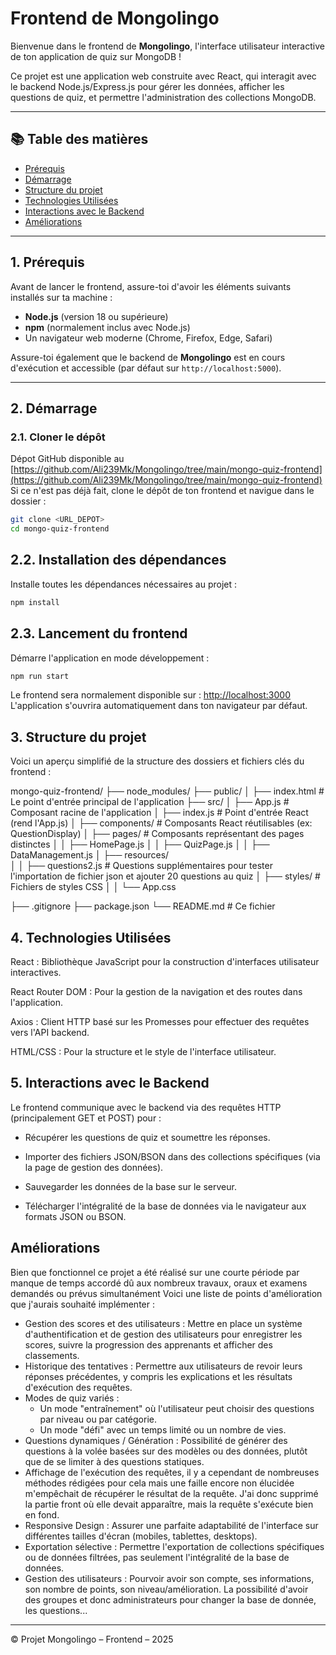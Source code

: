# Frontend de Mongolingo

Bienvenue dans le frontend de **Mongolingo**, l'interface utilisateur interactive de ton application de quiz sur MongoDB !

Ce projet est une application web construite avec React, qui interagit avec le backend Node.js/Express.js pour gérer les données, afficher les questions de quiz, et permettre l'administration des collections MongoDB.

---

## 📚 Table des matières

- [Prérequis](#1-prérequis)
- [Démarrage](#2-démarrage)
- [Structure du projet](#3-structure-du-projet)
- [Technologies Utilisées](#4-technologies-utilisées)
- [Interactions avec le Backend](#5-interactions-avec-le-backend)
- [Améliorations](#6-améliorations)

---

## 1. Prérequis

Avant de lancer le frontend, assure-toi d'avoir les éléments suivants installés sur ta machine :

- **Node.js** (version 18 ou supérieure)
- **npm** (normalement inclus avec Node.js)
- Un navigateur web moderne (Chrome, Firefox, Edge, Safari)

Assure-toi également que le backend de **Mongolingo** est en cours d'exécution et accessible (par défaut sur `http://localhost:5000`).

---

## 2. Démarrage

### 2.1. Cloner le dépôt

Dépot GitHub disponible au [https://github.com/Ali239Mk/Mongolingo/tree/main/mongo-quiz-frontend](https://github.com/Ali239Mk/Mongolingo/tree/main/mongo-quiz-frontend)
Si ce n'est pas déjà fait, clone le dépôt de ton frontend et navigue dans le dossier :

```bash
git clone <URL_DEPOT>
cd mongo-quiz-frontend 
```
## 2.2. Installation des dépendances

Installe toutes les dépendances nécessaires au projet :

```bash
npm install
```

## 2.3. Lancement du frontend

Démarre l'application en mode développement :

```bash
npm run start
```

Le frontend sera normalement disponible sur : [http://localhost:3000](http://localhost:3000)  
L'application s'ouvrira automatiquement dans ton navigateur par défaut.

## 3. Structure du projet

Voici un aperçu simplifié de la structure des dossiers et fichiers clés du frontend :

mongo-quiz-frontend/
├── node_modules/
├── public/
│   ├── index.html         # Le point d'entrée principal de l'application
├── src/
│   ├── App.js             # Composant racine de l'application
│   ├── index.js           # Point d'entrée React (rend l'App.js)
│   ├── components/        # Composants React réutilisables (ex: QuestionDisplay)
│   ├── pages/             # Composants représentant des pages distinctes
│   │   ├── HomePage.js
│   │   ├── QuizPage.js
│   │   ├── DataManagement.js
│   ├── resources/            
│   │   ├── questions2.js  # Questions supplémentaires pour tester l'importation de fichier json et ajouter 20 questions au quiz
│   ├── styles/            # Fichiers de styles CSS
│   │   └── App.css

├── .gitignore
├── package.json
└── README.md              # Ce fichier

## 4. Technologies Utilisées

React : Bibliothèque JavaScript pour la construction d'interfaces utilisateur interactives.

React Router DOM : Pour la gestion de la navigation et des routes dans l'application.

Axios : Client HTTP basé sur les Promesses pour effectuer des requêtes vers l'API backend.

HTML/CSS : Pour la structure et le style de l'interface utilisateur.

## 5. Interactions avec le Backend

Le frontend communique avec le backend via des requêtes HTTP (principalement GET et POST) pour :

- Récupérer les questions de quiz et soumettre les réponses.

- Importer des fichiers JSON/BSON dans des collections spécifiques (via la page de gestion des données).

- Sauvegarder les données de la base sur le serveur.

- Télécharger l'intégralité de la base de données via le navigateur aux formats JSON ou BSON.

## Améliorations
Bien que fonctionnel ce projet a été réalisé sur une courte période par manque de temps accordé dû aux nombreux travaux, oraux et examens demandés ou prévus simultanément Voici une liste de points d'amélioration que j'aurais souhaité implémenter : 
* Gestion des scores et des utilisateurs : Mettre en place un système d'authentification et de gestion des utilisateurs pour enregistrer les scores, suivre la progression des apprenants et afficher des classements.
* Historique des tentatives : Permettre aux utilisateurs de revoir leurs réponses précédentes, y compris les explications et les résultats d'exécution des requêtes.
* Modes de quiz variés :
    * Un mode "entraînement" où l'utilisateur peut choisir des questions par niveau ou par catégorie.
    * Un mode "défi" avec un temps limité ou un nombre de vies.
* Questions dynamiques / Génération : Possibilité de générer des questions à la volée basées sur des modèles ou des données, plutôt que de se limiter à des questions statiques.
* Affichage de l'exécution des requêtes, il y a cependant de nombreuses méthodes rédigées pour cela mais une faille encore non élucidée m'empêchait de récupérer le résultat de la requête. J'ai donc supprimé la partie front où elle devait apparaître, mais la requête s'exécute bien en fond. 
* Responsive Design : Assurer une parfaite adaptabilité de l'interface sur différentes tailles d'écran (mobiles, tablettes, desktops).
* Exportation sélective : Permettre l'exportation de collections spécifiques ou de données filtrées, pas seulement l'intégralité de la base de données.
* Gestion des utilisateurs : Pourvoir avoir son compte, ses informations, son nombre de points, son niveau/amélioration. La possibilité d'avoir des groupes et donc administrateurs pour changer la base de donnée, les questions...

---

© Projet Mongolingo – Frontend – 2025

